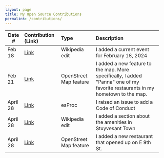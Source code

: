 ```yaml
---
layout: page
title: My Open Source Contributions
permalink: /contributions/
---
```


<!--
Type of the contribution should be "Wikipedia edit", "OpenStreet Map feature", "Documentation", "Course website", "Blog",
"Browser Add-on", etc.

The description should include a brief summary of what you did.

The link should bring us to a public page that shows your contribution. 

Replace the first row with your own contribution. 

-->





| Date #       | Contribution (Link)  | Type  | Description |
|---|:---|:---|:---|
| Feb 18   | [Link](https://en.wikipedia.org/w/index.php?title=Portal:Current_events/2024_February_18&action=submit)    | Wikipedia edit    |   I added a current event for February 18, 2024    |
|  Feb 21   |  [Link](https://www.openstreetmap.org/changeset/147743744#map=19/26.09721/-80.38150)    | OpenStreet Map feature    |   I added a new feature to the map. More specifically, I added "Panna" one of my favorite restaurants in my hometown to the map.    |
|  April 28   |  [Link](https://github.com/SPLWare/esProc/issues/51)   |  esProc   |  I raised an issue to add a Code of Conduct  |
| April 28   | [Link](https://en.wikipedia.org/w/index.php?title=Stuyvesant_Town%E2%80%93Peter_Cooper_Village&action=history)    | Wikipedia edit    |   I added a section about the amenities in Stuyvesant Town    |
|  April 28   |  [Link](https://www.openstreetmap.org/changeset/150642803)    | OpenStreet Map feature    |   I added a new restaurant that opened up on E 9th St.    |
